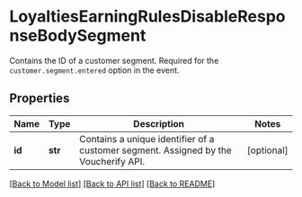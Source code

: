 # LoyaltiesEarningRulesDisableResponseBodySegment

Contains the ID of a customer segment. Required for the `customer.segment.entered` option in the event.

## Properties
Name | Type | Description | Notes
------------ | ------------- | ------------- | -------------
**id** | **str** | Contains a unique identifier of a customer segment. Assigned by the Voucherify API. | [optional] 

[[Back to Model list]](../README.md#documentation-for-models) [[Back to API list]](../README.md#documentation-for-api-endpoints) [[Back to README]](../README.md)


